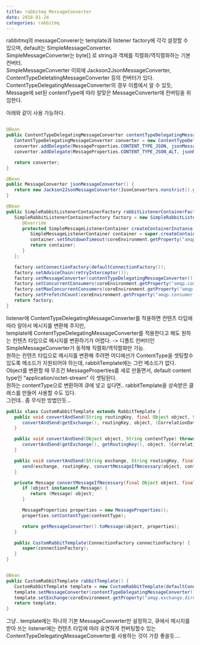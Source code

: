```yaml
---
title: rabbitmq MessageConverter
date: 2018-01-24
categories: rabbitmq
---
```


rabbitmq의 messageConverer는 template과 listener factory에 각각 설정할 수 있으며, default는 SimpleMessageConverter.  
SimpleMessageConverter는 byte[] 로 string과 객체를 직렬화/역직렬화하는 기본 컨버터.  
SimpleMessageConverter 이외에 Jackson2JsonMessageConverter, ContentTypeDeletatingMessageConverter 등의 컨버터가 있다.  
ContentTypeDelegatingMessageConverter의 경우 이름에서 알 수 있듯, Message에 set된 contentType에 따라 알맞은 MessageConverter에 컨버팅을 위임한다.  


아래와 같이 사용 가능하다.  

```java

@Bean
public ContentTypeDelegatingMessageConverter contentTypeDelegatingMessageConverter() {
   ContentTypeDelegatingMessageConverter converter = new ContentTypeDelegatingMessageConverter();
   converter.addDelegate(MessageProperties.CONTENT_TYPE_JSON, jsonMessageConverter());
   converter.addDelegate(MessageProperties.CONTENT_TYPE_JSON_ALT, jsonMessageConverter());

   return converter;
}

@Bean
public MessageConverter jsonMessageConverter() {
   return new Jackson2JsonMessageConverter(JsonConverters.nonstrict().getObjectMapper());
}

@Bean
public SimpleRabbitListenerContainerFactory rabbitListenerContainerFactory() {
   SimpleRabbitListenerContainerFactory factory = new SimpleRabbitListenerContainerFactory() {
      @Override
      protected SimpleMessageListenerContainer createContainerInstance() {
         SimpleMessageListenerContainer container = super.createContainerInstance();
         container.setShutdownTimeout(coreEnvironment.getProperty("amqp.shutdown.timeout", Long::parseLong));
         return container;
      }
   };

   factory.setConnectionFactory(defaultConnectionFactory());
   factory.setAdviceChain(retryInterceptor());
   factory.setMessageConverter(contentTypeDelegatingMessageConverter());
   factory.setConcurrentConsumers(coreEnvironment.getProperty("amqp.consumer.concurrency", Integer::parseInt));
   factory.setMaxConcurrentConsumers(coreEnvironment.getProperty("amqp.consumer.concurrency.max", Integer::parseInt));
   factory.setPrefetchCount(coreEnvironment.getProperty("amqp.consumer.prefetch.count", Integer::parseInt));
   return factory;
}
```

listener에 ContentTypeDelegatingMessageConverter를 적용하면 컨텐츠 타입에 따라 알아서 메시지를 변환해 주지만,  
template에 ContentTypeDelegatingMessageConverter를 적용한다고 해도 원하는 컨텐츠 타입으로 메시지를 변환하기가 어렵다. -> 디폴트 컨버터인 SimpleMessageConverter가 동작해 직렬화/역직렬화만 가능.  
원하는 컨텐츠 타입으로 메시지를 변환해 주려면 어디에선가 ContentType을 셋팅할수 있도록 메소드가 지원되어야 하는데, rabbitTemplate에는 그런 메소드가 없다.  
Object를 변환할 때 무조건 MessageProperties를 새로 만들면서, default content type인 “application/octet-stream” 이 셋팅된다.  
원하는 contentType으로 변환하여 큐에 넣고 싶다면.. rabbitTemplate을 상속받은 클래스를 만들어 사용할 수도 있다.  
그런데.. 좀 무식한 방법인듯...  

```java
public class CustomRabbitTemplate extends RabbitTemplate {
   public void convertAndSend(String routingKey, final Object object, String contentType) throws AmqpException {
      convertAndSend(getExchange(), routingKey, object, (CorrelationData) null, contentType);
   }

   public void convertAndSend(Object object, String contentType) throws AmqpException {
      convertAndSend(getExchange(), getRoutingKey(), object, (CorrelationData) null, contentType);
   }

   public void convertAndSend(String exchange, String routingKey, final Object object, CorrelationData correlationData, String contentType) throws AmqpException {
      send(exchange, routingKey, convertMessageIfNecessary(object, contentType), correlationData);
   }

   private Message convertMessageIfNecessary(final Object object, final String contentType) {
      if (object instanceof Message) {
         return (Message) object;
      }

      MessageProperties properties = new MessageProperties();
      properties.setContentType(contentType);

      return getMessageConverter().toMessage(object, properties);
   }

   public CustomRabbitTemplate(ConnectionFactory connectionFactory) {
      super(connectionFactory);
   }
}


@Bean
public CustomRabbitTemplate rabbitTemplate() {
   CustomRabbitTemplate template = new CustomRabbitTemplate(defaultConnectionFactory());
   template.setMessageConverter(contentTypeDelegatingMessageConverter());
   template.setExchange(coreEnvironment.getProperty("amqp.exchange.direct"));
   return template;
}

```

그냥.. template에는 하나의 기본 MessageConverter만 설정하고, 큐에서 메시지를 받아 쓰는 listener에는 컨텐츠 타입에 따라 유연하게 컨버팅할수 있는 ContentTypeDelegatingMessageConverter를 사용하는 것이 가장 좋을듯….
